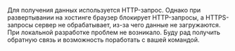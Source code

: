 Для получения данных используется HTTP-запрос. Однако при развертывании на хостинге браузер блокирует HTTP-запросы, а HTTPS-запросы сервер не обрабатывает, из-за чего данные не загружаются. При локальной разработке проблем не возникало.
Буду рад получить обратную связь и возможность поработать с вашей командой.
